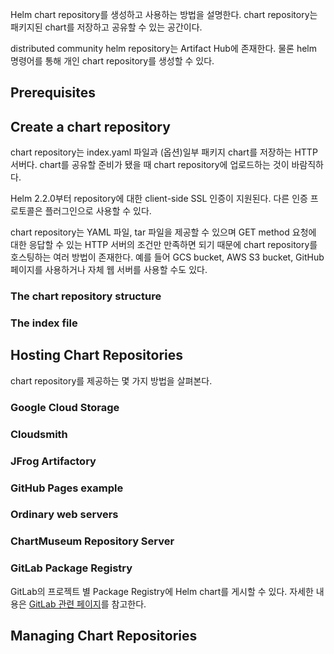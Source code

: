 Helm chart repository를 생성하고 사용하는 방법을 설명한다. chart repository는 패키지된 chart를 저장하고 공유할 수 있는 공간이다.

distributed community helm repository는 Artifact Hub에 존재한다. 물론 helm 명령어를 통해 개인 chart repository를 생성할 수 있다.

## Prerequisites

## Create a chart repository
chart repository는 index.yaml 파일과 (옵션)일부 패키지 chart를 저장하는 HTTP 서버다. chart를 공유할 준비가 됐을 때 chart repository에 업로드하는 것이 바람직하다.

Helm 2.2.0부터 repository에 대한 client-side SSL 인증이 지원된다. 다른 인증 프로토콜은 플러그인으로 사용할 수 있다.

chart repository는 YAML 파일, tar 파일을 제공할 수 있으며 GET method 요청에 대한 응답할 수 있는 HTTP 서버의 조건만 만족하면 되기 때문에 chart repository를 호스팅하는 여러 방법이 존재한다. 예를 들어 GCS bucket, AWS S3 bucket, GitHub 페이지를 사용하거나 자체 웹 서버를 사용할 수도 있다.

### The chart repository structure

### The index file

## Hosting Chart Repositories
chart repository를 제공하는 몇 가지 방법을 살펴본다.

### Google Cloud Storage

### Cloudsmith

### JFrog Artifactory

### GitHub Pages example

### Ordinary web servers

### ChartMuseum Repository Server

### GitLab Package Registry
GitLab의 프로젝트 별 Package Registry에 Helm chart를 게시할 수 있다. 자세한 내용은 [GitLab 관련 페이지](https://docs.gitlab.com/ee/user/packages/helm_repository/)를 참고한다.

## Managing Chart Repositories